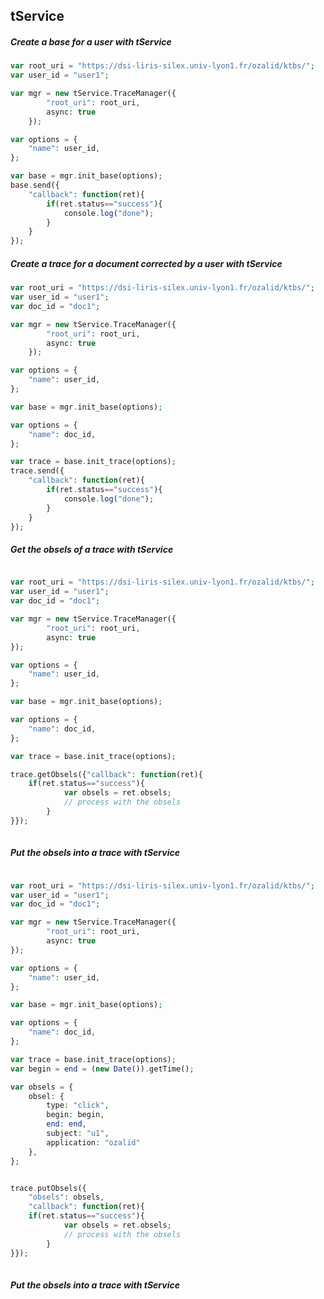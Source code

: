 tService 
----

##### Create a base for a user with tService #####

~~~php
var root_uri = "https://dsi-liris-silex.univ-lyon1.fr/ozalid/ktbs/";
var user_id = "user1";

var mgr = new tService.TraceManager({
		"root_uri": root_uri,
		async: true
	});

var options = {
	"name": user_id,
};

var base = mgr.init_base(options);
base.send({
	"callback": function(ret){
		if(ret.status=="success"){
			console.log("done");
		}
	}
});

~~~

##### Create a trace for a document corrected by a user with tService #####

~~~php
var root_uri = "https://dsi-liris-silex.univ-lyon1.fr/ozalid/ktbs/";
var user_id = "user1";
var doc_id = "doc1";

var mgr = new tService.TraceManager({
		"root_uri": root_uri,
		async: true
	});

var options = {
    "name": user_id,
};

var base = mgr.init_base(options);

var options = {
    "name": doc_id,
};

var trace = base.init_trace(options);
trace.send({
	"callback": function(ret){
		if(ret.status=="success"){
			console.log("done");
		}
	}
});

~~~

##### Get the obsels of a trace with tService #####

~~~php

var root_uri = "https://dsi-liris-silex.univ-lyon1.fr/ozalid/ktbs/";
var user_id = "user1";
var doc_id = "doc1";

var mgr = new tService.TraceManager({
		"root_uri": root_uri,
		async: true
});

var options = {
    "name": user_id,
};

var base = mgr.init_base(options);

var options = {
    "name": doc_id,
};

var trace = base.init_trace(options);

trace.getObsels({"callback": function(ret){
	if(ret.status=="success"){
			var obsels = ret.obsels;
			// process with the obsels
		}
}});
	
~~~

##### Put the obsels into a trace with tService #####

~~~php

var root_uri = "https://dsi-liris-silex.univ-lyon1.fr/ozalid/ktbs/";
var user_id = "user1";
var doc_id = "doc1";

var mgr = new tService.TraceManager({
		"root_uri": root_uri,
		async: true
});

var options = {
    "name": user_id,
};

var base = mgr.init_base(options);

var options = {
    "name": doc_id,
};

var trace = base.init_trace(options);
var begin = end = (new Date()).getTime();

var obsels = {
	obsel: {
		type: "click",
		begin: begin,
		end: end,
		subject: "u1",
		application: "ozalid"
	},
};


trace.putObsels({
	"obsels": obsels,
	"callback": function(ret){
	if(ret.status=="success"){
			var obsels = ret.obsels;
			// process with the obsels
		}
}});
	
~~~
##### Put the obsels into a trace with tService #####






